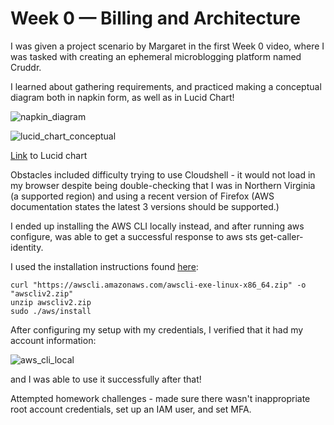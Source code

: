 # Week 0 — Billing and Architecture

I was given a project scenario by Margaret in the first Week 0 video, where I was tasked with creating an ephemeral microblogging platform named Cruddr.

I learned about gathering requirements, and practiced making a conceptual diagram both in napkin form, as well as in Lucid Chart!

![napkin_diagram](https://user-images.githubusercontent.com/125823746/222904671-9bce686c-b79e-44b9-a3fe-4443abbeb452.png)




![lucid_chart_conceptual](https://user-images.githubusercontent.com/125823746/220016278-7d1a4d88-d453-4758-a86b-09e73cd4a107.png)

[Link](https://lucid.app/lucidchart/38f91f7f-1fbf-462f-9a79-95c049e92218/edit?viewport_loc=464%2C-272%2C2219%2C1047%2C0_0&invitationId=inv_c3b3a6fa-2c56-4bd1-a690-5b83e93ee8a4) to Lucid chart


Obstacles included difficulty trying to use Cloudshell - it would not load in my browser despite being double-checking that I was in Northern Virginia (a supported region) and using a recent version of Firefox (AWS documentation states the latest 3 versions should be supported.)

I ended up installing the AWS CLI locally instead, and after running aws configure, was able to get a successful response to aws sts get-caller-identity.

I used the installation instructions found [here](https://docs.aws.amazon.com/cli/latest/userguide/getting-started-install.html):

```
curl "https://awscli.amazonaws.com/awscli-exe-linux-x86_64.zip" -o "awscliv2.zip"
unzip awscliv2.zip
sudo ./aws/install
```

After configuring my setup with my credentials, I verified that it had my account information:




![aws_cli_local](https://user-images.githubusercontent.com/125823746/222904382-6c1ba8da-7de9-493e-b17d-dd1b8506c311.png)


and I was able to use it successfully after that!


Attempted homework challenges - made sure there wasn't inappropriate root account credentials, set up an IAM user, and set MFA.

